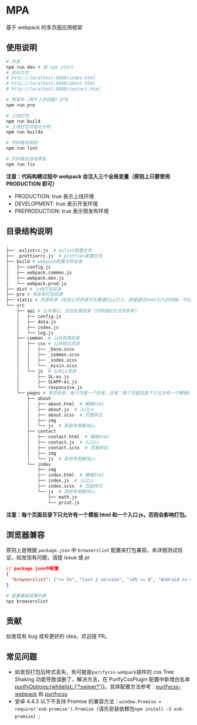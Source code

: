 # MPA

基于 webpack 的多页面应用框架

## 使用说明

```bash
# 开发
npm run dev # 或 npm start
# 访问方式
# http://localhost:8888/index.html
# http://localhost:8888/about.html
# http://localhost:8888/contact.html

# 预发布（用于上测试服）打包
npm run pre

# 上线打包
npm run build
# 上线打包可视化分析
npm run builda

# 代码格式校验
npm run lint

# 代码格式自动修复
npm run fix
```

**注意：代码构建过程中 webpack 会注入三个全局变量（原则上只要使用 PRODUCTION 即可）**

- PRODUCTION: true 表示上线环境
- DEVELOPMENT: true 表示开发环境
- PREPRODUCTION: true 表示预发布环境

## 目录结构说明

```bash
.
├── .eslintrc.js  # eslint配置文件
├── .prettierrc.js  # prettier配置文件
├── build # webpack配置文件目录
│   ├── config.js
│   ├── webpack.common.js
│   ├── webpack.dev.js
│   └── webpack.prod.js
├── dist # 上线打包目录
├── pre # 预发布打包目录
├── static # 资源目录（有些公共资源不方便通过js引入，直接通过html引入的时候，可以放到这个目录（如 shareinstall），目录结构参考打包后目录结构）
└── src
    ├── api # 公共接口、日志处理目录（代码组织方式供参考）
    │   ├── config.js
    │   ├── data.js
    │   ├── index.js
    │   └── log.js
    ├── common  # 公共资源目录
    │   ├── css # 公共样式资源
    │   │   ├── _base.scss
    │   │   ├── _common.scss
    │   │   ├── _index.scss
    │   │   └── _mixin.scss
    │   └── js  # 公共js资源
    │       ├── SL-es.js
    │       ├── SLAPP-es.js
    │       └── responsive.js
    └── pages # 多页目录，每个页面一个目录，注意：每个页面目录下只允许有一个模板html和一个入口js，否则会影响打包。
        ├── about
        │   ├── about.html  # 模板html
        │   ├── about.js  # 入口js
        │   ├── about.scss  # 页面样式
        │   ├── img
        │   └── js  # 其他专用模块js
        ├── contact
        │   ├── contact.html  # 模板html
        │   ├── contact.js  # 入口js
        │   ├── contact.scss  # 页面样式
        │   ├── img
        │   └── js  # 其他专用模块js
        └── index
            ├── img
            ├── index.html  # 模板html
            ├── index.js  # 入口js
            ├── index.scss  # 页面样式
            └── js  # 其他专用模块js
                ├── math.js
                └── print.js
```

**注意：每个页面目录下只允许有一个模板 html 和一个入口 js，否则会影响打包。**

## 浏览器兼容

原则上是根据 `package.json` 中 `browserslist` 配置来打包兼容，未详细测试验证，如发现有问题，请提 issue 或 pr

```json
// package.json中配置
{
  "browserslist": [">= 1%", "last 2 version", "iOS >= 8", "Android >= 4.4"]
}
```

```bash
# 查看兼容结果列表
npx browserslist
```

## 贡献

如发现有 bug 或有更好的 idea，欢迎提 PR。

## 常见问题

- 如发现打包后样式丢失，有可能是`purifycss-webpack`插件的 css Tree Shaking 功能导致误删了，解决方法，在 PurifyCssPlugin 配置中新增白名单[purifyOptions:{whitelist: ['\*swiper\*']}]('./build/webpack.common.js')，具体配置方法参考：[purifycss-webpack](https://www.npmjs.com/package/purifycss-webpack) 和 [purifycss](https://github.com/purifycss/purifycss#properties-of-options-object)
- 安卓 4.4.3 以下不支持 Promise 的兼容方法：`window.Promise = require('es6-promise').Promise`（请先安装依赖包`npm install -S es6-promise`）;
